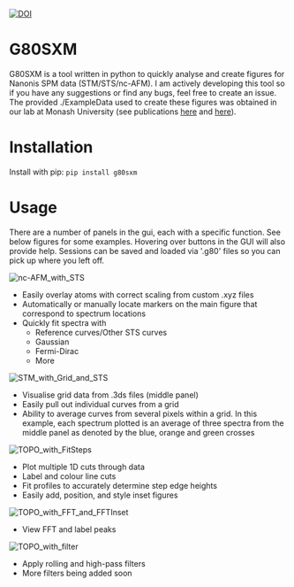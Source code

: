 [![DOI](https://zenodo.org/badge/486210971.svg)](https://zenodo.org/badge/latestdoi/486210971)
# G80SXM
G80SXM is a tool written in python to quickly analyse and create figures for Nanonis SPM data (STM/STS/nc-AFM).
I am actively developing this tool so if you have any suggestions or find any bugs, feel free to create an issue. The provided ./ExampleData used to create these figures was obtained in our lab at Monash University (see publications [here](https://onlinelibrary.wiley.com/doi/abs/10.1002/adfm.202106474) and [here](https://pubs.acs.org/doi/abs/10.1021/acsnano.9b05950)).

# Installation

Install with pip: ```pip install g80sxm```

# Usage
There are a number of panels in the gui, each with a specific function. See below figures for some examples. Hovering over buttons in the GUI will also provide help. Sessions can be saved and loaded via '.g80' files so you can pick up where you left off.

![nc-AFM_with_STS](./Documentation/nc-AFM_with_STS_and_molecules.png)
* Easily overlay atoms with correct scaling from custom .xyz files
* Automatically or manually locate markers on the main figure that correspond to spectrum locations
* Quickly fit spectra with
  * Reference curves/Other STS curves
  * Gaussian
  * Fermi-Dirac
  * More

![STM_with_Grid_and_STS](./Documentation/TOPO_with_Grid_and_AveragedSTS.png)
* Visualise grid data from .3ds files (middle panel)
* Easily pull out individual curves from a grid
* Ability to average curves from several pixels within a grid. In this example, each spectrum plotted is an average of three spectra from the middle panel as denoted by the blue, orange and green crosses

![TOPO_with_FitSteps](./Documentation/TOPO_with_FitSteps.png)
* Plot multiple 1D cuts through data
* Label and colour line cuts
* Fit profiles to accurately determine step edge heights
* Easily add, position, and style inset figures

![TOPO_with_FFT_and_FFTInset](./Documentation/TOPO_with_FFT_and_FFTInset.png)
* View FFT and label peaks

![TOPO_with_filter](./Documentation/TOPO_with_filter.png)
* Apply rolling and high-pass filters
* More filters being added soon
